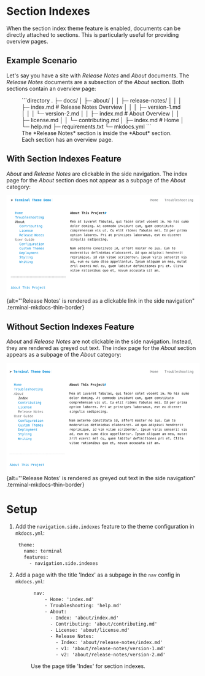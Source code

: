 # Section Indexes

When the section index theme feature is enabled, documents can be directly attached to sections.  This is particularly useful for providing overview pages. 

## Example Scenario
Let's say you have a site with *Release Notes* and *About* documents.  The *Release Notes* documents are a subsection of the *About* section.  Both sections contain an overview page:

<figure markdown>
```directory
.
├─ docs/
│  ├─ about/
│  │  ├─ release-notes/
│  │  │  ├─ index.md          # Release Notes Overview
│  │  │  ├─ version-1.md
│  │  │  └─ version-2.md
│  │  ├─ index.md             # About Overview
│  │  ├─ license.md
│  │  └─ contributing.md
│  ├─ index.md                # Home
│  └─ help.md
├─ requirements.txt
└─ mkdocs.yml
```
<figcaption markdown>The *Release Notes* section is inside the *About* section.<br>Each section has an overview page.</figcaption>
</figure>

## With Section Indexes Feature
*About* and *Release Notes* are clickable in the side navigation.  The index page for the *About* section does not appear as a subpage of the *About* category:

![section index pages enabled](../img/about_page_with_section_indexes.png){alt="'Release Notes' is rendered as a clickable link in the side navigation" .terminal-mkdocs-thin-border}

## Without Section Indexes Feature
*About* and *Release Notes* are not clickable in the side navigation.  Instead, they are rendered as greyed out text.  The index page for the *About* section appears as a subpage of the *About* category:

![section index pages enabled](../img/about_page_without_section_indexes.png){alt="'Release Notes' is rendered as greyed out text in the side navigation" .terminal-mkdocs-thin-border}


# Setup
1. Add the `navigation.side.indexes` feature to the theme configuration in `mkdocs.yml`:

        
        theme:
          name: terminal
          features:
            - navigation.side.indexes
        

2. Add a page with the title 'Index' as a subpage in the `nav` config in `mkdocs.yml`:

      <figure markdown>


        nav:
            - Home: 'index.md'
            - Troubleshooting: 'help.md'
            - About: 
              - Index: 'about/index.md'
              - Contributing: 'about/contributing.md'
              - License: 'about/license.md'
              - Release Notes:
                - Index: 'about/release-notes/index.md'
                - v1: 'about/release-notes/version-1.md'
                - v2: 'about/release-notes/version-2.md'

      <figcaption markdown>Use the page title 'Index' for section indexes.</figcaption>
      </figure>


